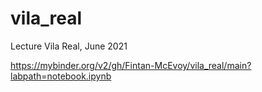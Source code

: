 # vila_real
Lecture Vila Real, June 2021



https://mybinder.org/v2/gh/Fintan-McEvoy/vila_real/main?labpath=notebook.ipynb
